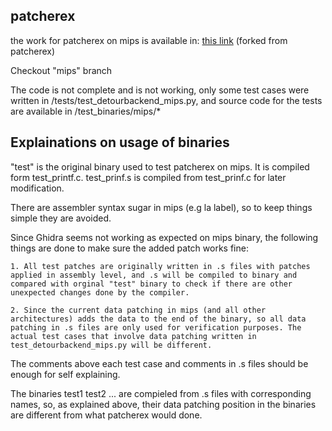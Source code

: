 ## patcherex
the work for patcherex on mips is available in:
[this link](https://github.com/Direct-eks/patcherex/tree/mips/test_binaries/mips)
(forked from patcherex)

Checkout "mips" branch

The code is not complete and is not working, only some test cases were written
in /tests/test_detourbackend_mips.py, and source code for the tests are available
in /test_binaries/mips/*

## Explainations on usage of binaries
"test" is the original binary used to test patcherex on mips.
It is compiled form test_printf.c.
test_prinf.s is compiled from test_prinf.c for later modification.

There are assembler syntax sugar in mips (e.g la label), so to keep things simple they are avoided.

Since Ghidra seems not working as expected on mips binary, the following things are
done to make sure the added patch works fine:

    1. All test patches are originally written in .s files with patches applied in assembly level, and .s will be compiled to binary and compared with orginal "test" binary to check if there are other unexpected changes done by the compiler.

    2. Since the current data patching in mips (and all other architectures) adds the data to the end of the binary, so all data patching in .s files are only used for verification purposes. The actual test cases that involve data patching written in test_detourbackend_mips.py will be different.

The comments above each test case and comments in .s files should be enough for self explaining.

The binaries test1 test2 ... are compieled from .s files with corresponding names, so, as explained
above, their data patching position in the binaries are different from what patcherex would done.